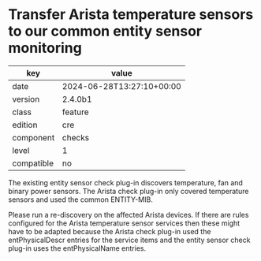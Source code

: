 [//]: # (werk v2)
# Transfer Arista temperature sensors to our common entity sensor monitoring

key        | value
---------- | ---
date       | 2024-06-28T13:27:10+00:00
version    | 2.4.0b1
class      | feature
edition    | cre
component  | checks
level      | 1
compatible | no

The existing entity sensor check plug-in discovers temperature, fan and binary
power sensors. The Arista check plug-in only covered temperature sensors and
used the common ENTITY-MIB.

Please run a re-discovery on the affected Arista devices. If there are rules
configured for the Arista temperature sensor services then these might have to
be adapted because the Arista check plug-in used the entPhysicalDescr entries
for the service items and the entity sensor check plug-in uses the
entPhysicalName entries.
